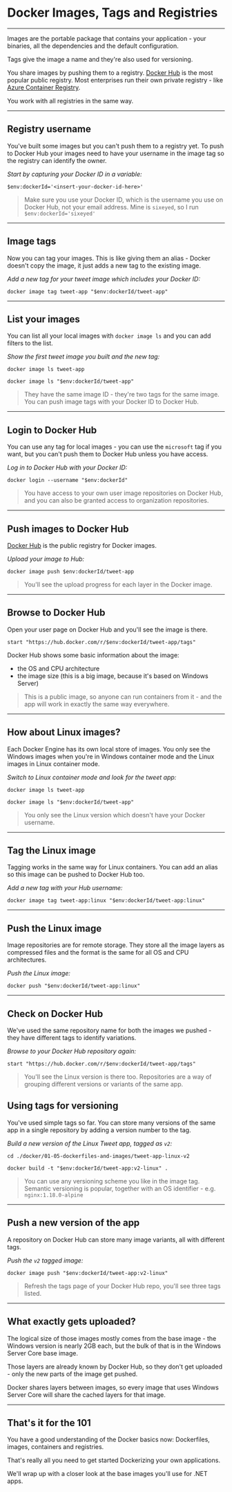 # Docker Images, Tags and Registries

---

Images are the portable package that contains your application - your binaries, all the dependencies and the default configuration.

Tags give the image a name and they're also used for versioning.

You share images by pushing them to a registry. [Docker Hub](https://hub.docker.com/) is the most popular public registry. Most enterprises run their own private registry - like [Azure Container Registry](https://docs.microsoft.com/en-us/azure/container-registry/).

You work with all registries in the same way.

---

## Registry username

You've built some images but you can't push them to a registry yet. To push to Docker Hub your images need to have your username in the image tag so the registry can identify the owner.

_Start by capturing your Docker ID in a variable:_

```
$env:dockerId='<insert-your-docker-id-here>'
```

> Make sure you use your Docker ID, which is the username you use on Docker Hub, not your email address. Mine is `sixeyed`, so I run `$env:dockerId='sixeyed'`

---

## Image tags

Now you can tag your images. This is like giving them an alias - Docker doesn't copy the image, it just adds a new tag to the existing image.

_Add a new tag for your tweet image which includes your Docker ID:_

```
docker image tag tweet-app "$env:dockerId/tweet-app"
```

---

## List your images

You can list all your local images with `docker image ls` and you can add filters to the list.

_Show the first tweet image you built and the new tag:_

```
docker image ls tweet-app

docker image ls "$env:dockerId/tweet-app"
```

> They have the same image ID - they're two tags for the same image. You can push image tags with your Docker ID to Docker Hub.

---

## Login to Docker Hub

You can use any tag for local images - you can use the `microsoft` tag if you want, but you can't push them to Docker Hub unless you have access.

_Log in to Docker Hub with your Docker ID:_

```
docker login --username "$env:dockerId"
```

> You have access to your own user image repositories on Docker Hub, and you can also be granted access to organization repositories.

---

## Push images to Docker Hub

[Docker Hub](https://hub.docker.com) is the public registry for Docker images.

_Upload your image to Hub:_

```
docker image push $env:dockerId/tweet-app
```

> You'll see the upload progress for each layer in the Docker image.

---

## Browse to Docker Hub

Open your user page on Docker Hub and you'll see the image is there.

```
start "https://hub.docker.com/r/$env:dockerId/tweet-app/tags"
```

Docker Hub shows some basic information about the image:

- the OS and CPU architecture
- the image size (this is a big image, because it's based on Windows Server)

> This is a public image, so anyone can run containers from it - and the app will work in exactly the same way everywhere.

---

## How about Linux images?

Each Docker Engine has its own local store of images. You only see the Windows images when you're in Windows container mode and the Linux images in Linux container mode.

_Switch to Linux container mode and look for the tweet app:_

```
docker image ls tweet-app

docker image ls "$env:dockerId/tweet-app"

```

> You only see the Linux version which doesn't have your Docker username.

---

## Tag the Linux image

Tagging works in the same way for Linux containers. You can add an alias so this image can be pushed to Docker Hub too.

_Add a new tag with your Hub username:_

```
docker image tag tweet-app:linux "$env:dockerId/tweet-app:linux"
```

---

## Push the Linux image

Image repositories are for remote storage. They store all the image layers as compressed files and the format is the same for all OS and CPU architectures.

_Push the Linux image:_

```
docker push "$env:dockerId/tweet-app:linux"
```

---

## Check on Docker Hub

We've used the same repository name for both the images we pushed - they have different tags to identify variations. 

_Browse to your Docker Hub repository again:_

```
start "https://hub.docker.com/r/$env:dockerId/tweet-app/tags"
```

> You'll see the Linux version is there too. Repositories are a way of grouping different versions or variants of the same app.

## Using tags for versioning

You've used simple tags so far. You can store many versions of the same app in a single repository by adding a version number to the tag.

_Build a new version of the Linux Tweet app, tagged as `v2`:_

```
cd ./docker/01-05-dockerfiles-and-images/tweet-app-linux-v2

docker build -t "$env:dockerId/tweet-app:v2-linux" .
```

> You can use any versioning scheme you like in the image tag. Semantic versioning is popular, together with an OS identifier - e.g. `nginx:1.18.0-alpine`

---

## Push a new version of the app

A repository on Docker Hub can store many image variants, all with different tags.

_Push the `v2` tagged image:_

```
docker image push "$env:dockerId/tweet-app:v2-linux"
```

> Refresh the tags page of your Docker Hub repo, you'll see three tags listed.

---

## What exactly gets uploaded?

The logical size of those images mostly comes from the base image - the Windows version is nearly 2GB each, but the bulk of that is in the Windows Server Core base image.

Those layers are already known by Docker Hub, so they don't get uploaded - only the new parts of the image get pushed.

Docker shares layers between images, so every image that uses Windows Server Core will share the cached layers for that image.

---

## That's it for the 101

You have a good understanding of the Docker basics now: Dockerfiles, images, containers and registries.

That's really all you need to get started Dockerizing your own applications.

We'll wrap up with a closer look at the base images you'll use for .NET apps.
